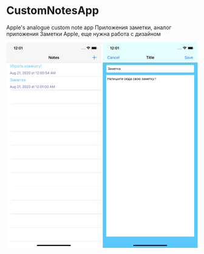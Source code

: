 # CustomNotesApp
Apple's analogue custom note app
Приложения заметки, аналог приложения Заметки Apple, еще нужна работа с дизайном 

<img src="screenshots/screenshot1.png" width="250">
<img src="screenshots/screenshot2.png" width="250">

